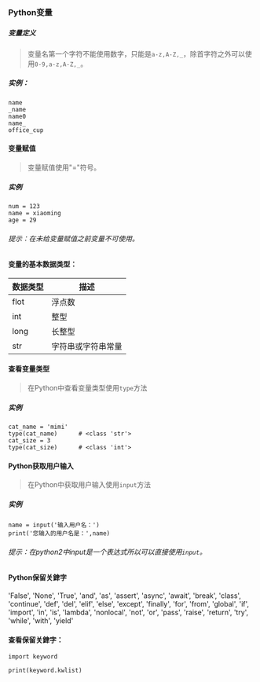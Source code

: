 ### Python变量

##### 变量定义

> 变量名第一个字符不能使用数字，只能是```a-z,A-Z,_```，除首字符之外可以使用```0-9,a-z,A-Z,_```。

##### 实例：

```
name
_name
name0
name_
office_cup
```
#### 变量赋值

> 变量赋值使用"="符号。

##### 实例

```
num = 123
name = xiaoming
age = 29
```

###### 提示：在未给变量赋值之前变量不可使用。

#### 变量的基本数据类型：

|  数据类型  |  描述  |
|----|----|
|  flot  |  浮点数  |
|  int  |  整型  |
|  long  |  长整型  |
|  str  |  字符串或字符串常量  |

#### 查看变量类型

> 在Python中查看变量类型使用```type```方法

##### 实例

```
cat_name = 'mimi'
type(cat_name)      # <class 'str'>
cat_size = 3
type(cat_size)      # <class 'int'>
```

#### Python获取用户输入

> 在Python中获取用户输入使用```input```方法

##### 实例

```
name = input('输入用户名：')
print('您输入的用户名是：',name)
```

###### 提示：在python2中input是一个表达式所以可以直接使用```input```。

#### Python保留关銉字

'False', 'None', 'True', 'and', 'as', 'assert', 'async', 'await', 'break', 'class', 'continue', 'def', 'del', 'elif', 'else', 'except', 'finally', 'for', 'from', 'global', 'if', 'import', 'in', 'is', 'lambda', 'nonlocal', 'not', 'or', 'pass', 'raise', 'return', 'try', 'while', 'with', 'yield'

#### 查看保留关銉字：

```
import keyword

print(keyword.kwlist)
```